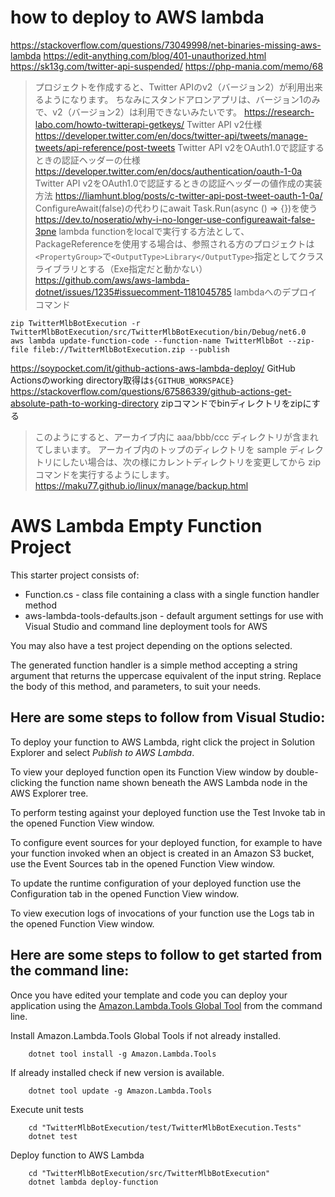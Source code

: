 # how to deploy to AWS lambda
https://stackoverflow.com/questions/73049998/net-binaries-missing-aws-lambda
https://edit-anything.com/blog/401-unauthorized.html
https://sk13g.com/twitter-api-suspended/
https://php-mania.com/memo/68
> プロジェクトを作成すると、Twitter APIのv2（バージョン2）が利用出来るようになります。
> ちなみにスタンドアロンアプリは、バージョン1のみで、v2（バージョン2）は利用できないみたいです。
https://research-labo.com/howto-twitterapi-getkeys/
Twitter API v2仕様
https://developer.twitter.com/en/docs/twitter-api/tweets/manage-tweets/api-reference/post-tweets
Twitter API v2をOAuth1.0で認証するときの認証ヘッダーの仕様
https://developer.twitter.com/en/docs/authentication/oauth-1-0a
Twitter API v2をOAuth1.0で認証するときの認証ヘッダーの値作成の実装方法
https://liamhunt.blog/posts/c-twitter-api-post-tweet-oauth-1-0a/
ConfigureAwait(false)の代わりにawait Task.Run(async () => {})を使う
https://dev.to/noseratio/why-i-no-longer-use-configureawait-false-3pne
lambda functionをlocalで実行する方法として、PackageReferenceを使用する場合は、参照される方のプロジェクトは`<PropertyGroup>`で`<OutputType>Library</OutputType>`指定としてクラスライブラリとする（Exe指定だと動かない）
https://github.com/aws/aws-lambda-dotnet/issues/1235#issuecomment-1181045785
lambdaへのデプロイコマンド
```
zip TwitterMlbBotExecution -r TwitterMlbBotExecution/src/TwitterMlbBotExecution/bin/Debug/net6.0
aws lambda update-function-code --function-name TwitterMlbBot --zip-file fileb://TwitterMlbBotExecution.zip --publish
```
https://soypocket.com/it/github-actions-aws-lambda-deploy/
GitHub Actionsのworking directory取得は`${GITHUB_WORKSPACE}`
https://stackoverflow.com/questions/67586339/github-actions-get-absolute-path-to-working-directory
zipコマンドでbinディレクトリをzipにする
> このようにすると、アーカイブ内に aaa/bbb/ccc ディレクトリが含まれてしまいます。 アーカイブ内のトップのディレクトリを sample ディレクトリにしたい場合は、次の様にカレントディレクトリを変更してから zip コマンドを実行するようにします。
https://maku77.github.io/linux/manage/backup.html

# AWS Lambda Empty Function Project

This starter project consists of:
* Function.cs - class file containing a class with a single function handler method
* aws-lambda-tools-defaults.json - default argument settings for use with Visual Studio and command line deployment tools for AWS

You may also have a test project depending on the options selected.

The generated function handler is a simple method accepting a string argument that returns the uppercase equivalent of the input string. Replace the body of this method, and parameters, to suit your needs.

## Here are some steps to follow from Visual Studio:

To deploy your function to AWS Lambda, right click the project in Solution Explorer and select *Publish to AWS Lambda*.

To view your deployed function open its Function View window by double-clicking the function name shown beneath the AWS Lambda node in the AWS Explorer tree.

To perform testing against your deployed function use the Test Invoke tab in the opened Function View window.

To configure event sources for your deployed function, for example to have your function invoked when an object is created in an Amazon S3 bucket, use the Event Sources tab in the opened Function View window.

To update the runtime configuration of your deployed function use the Configuration tab in the opened Function View window.

To view execution logs of invocations of your function use the Logs tab in the opened Function View window.

## Here are some steps to follow to get started from the command line:

Once you have edited your template and code you can deploy your application using the [Amazon.Lambda.Tools Global Tool](https://github.com/aws/aws-extensions-for-dotnet-cli#aws-lambda-amazonlambdatools) from the command line.

Install Amazon.Lambda.Tools Global Tools if not already installed.
```
    dotnet tool install -g Amazon.Lambda.Tools
```

If already installed check if new version is available.
```
    dotnet tool update -g Amazon.Lambda.Tools
```

Execute unit tests
```
    cd "TwitterMlbBotExecution/test/TwitterMlbBotExecution.Tests"
    dotnet test
```

Deploy function to AWS Lambda
```
    cd "TwitterMlbBotExecution/src/TwitterMlbBotExecution"
    dotnet lambda deploy-function
```
